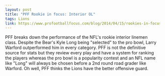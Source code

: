 ```yaml
---
layout: post
title: "PFF Rookie in focus: Interior OL"
tags: Lions
link: https://www.profootballfocus.com/blog/2014/04/15/rookies-in-focus-interior-o-linemen/?utm_source=feedly&utm_reader=feedly&utm_medium=rss&utm_campaign=rookies-in-focus-interior-o-linemen
---
```


PFF breaks down the performance of the NFL's rookie interior linemen class.  Despite the Bear's Kyle Long being "selected" to the pro bowl, Larry Warford outperformed him in every category.  PFF is not the definitive source for stats but they review every play and have a system for ranking the players whereas the pro bowl is a popularity contest and an NFL name like "Long" will always be chosen before a 2nd round road grader like Warford.  Oh well, PFF thinks the Lions have the better offensive guard.
